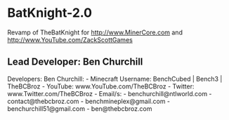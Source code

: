 BatKnight-2.0
=============

Revamp of TheBatKnight for http://www.MinerCore.com and http://www.YouTube.com/ZackScottGames

Lead Developer: <b>Ben Churchill</b>
-------------------------------------


<p>Developers:
    Ben Churchill:
        - Minecraft Username: BenchCubed | Bench3 | TheBCBroz
        - YouTube: www.YouTube.com/TheBCBroz
        - Twitter: www.Twitter.com/TheBCBroz
        - Email/s:
           - benchurchill@ntlworld.com
           - contact@thebcbroz.com
           - benchmineplex@gmail.com
           - benchurchill51@gmail.com
           - ben@thebcbroz.com
